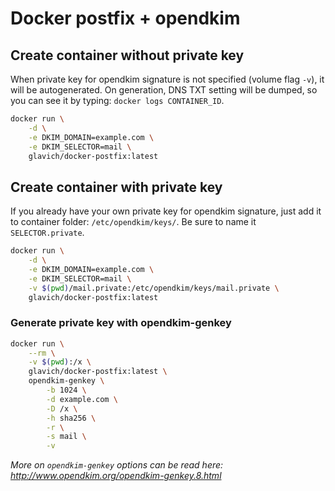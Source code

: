 # Docker postfix + opendkim

## Create container without private key

When private key for opendkim signature is not specified (volume flag `-v`), it will be autogenerated. On generation, DNS TXT setting will be dumped, so you can see it by typing: `docker logs CONTAINER_ID`.

```sh
docker run \
    -d \
    -e DKIM_DOMAIN=example.com \
    -e DKIM_SELECTOR=mail \
    glavich/docker-postfix:latest
```

## Create container with private key

If you already have your own private key for opendkim signature, just add it to container folder: `/etc/opendkim/keys/`. Be sure to name it `SELECTOR.private`.

```sh
docker run \
    -d \
    -e DKIM_DOMAIN=example.com \
    -e DKIM_SELECTOR=mail \
    -v $(pwd)/mail.private:/etc/opendkim/keys/mail.private \
    glavich/docker-postfix:latest
```

### Generate private key with opendkim-genkey

```sh
docker run \
    --rm \
    -v $(pwd):/x \
    glavich/docker-postfix:latest \
    opendkim-genkey \
        -b 1024 \
        -d example.com \
        -D /x \
        -h sha256 \
        -r \
        -s mail \
        -v
```

*More on `opendkim-genkey` options can be read here: http://www.opendkim.org/opendkim-genkey.8.html*
